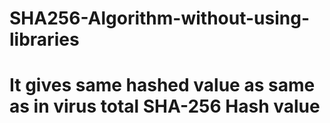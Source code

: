 # SHA256-Algorithm-without-using-libraries
# It gives same hashed value as same as in virus total SHA-256 Hash value
